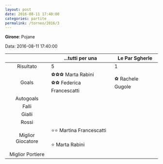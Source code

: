 ```yaml
---
layout: post
date: 2016-08-11 17:40:00
categories: partite
permalink: /torneo/2016/3
---
```

**Girone**: Pojane

Data: 2016-08-11 17:40:00

| | ...tutti per una | Le Par Sgherle |
|:-----:|-----|-----|
Risultato|5|1
Goals|⚽⚽⚽ Marta Rabini<br/>⚽⚽ Federica Francescatti|⚽ Rachele Gugole<br/>
Autogoals||
Falli||
Gialli||
Rossi||
Miglior Giocatore|⭐⭐ Martina Francescatti<br/><br/>⭐ Marta Rabini<br/>|
Miglior Portiere||